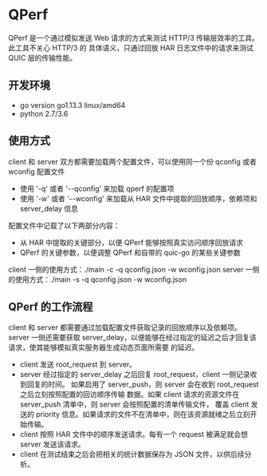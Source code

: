 # QPerf

QPerf 是一个通过模拟发送 Web 请求的方式来测试 HTTP/3 传输层效率的工具。此工具不关心 HTTP/3 的
具体语义，只通过回放 HAR 日志文件中的请求来测试 QUIC 层的传输性能。

## 开发环境

- go version go1.13.3 linux/amd64
- python 2.7/3.6

## 使用方式

client 和 server 双方都需要加载两个配置文件，可以使用同一个份 qconfig 或者 wconfig 配置文件

- 使用 '-q' 或者 '--qconfig' 来加载 qperf 的配置项
- 使用 '-w' 或者 '--wconfig' 来加载从 HAR 文件中提取的回放顺序，依赖项和 server_delay 信息

配置文件中记载了以下两部分内容：

- 从 HAR 中提取的关键部分，以便 QPerf 能够按照真实访问顺序回放请求
- QPerf 的关键参数，以便调整 QPerf 和自带的 quic-go 的某些关键参数

client 一侧的使用方式：./main -c -q qconfig.json -w wconfig.json
server 一侧的使用方式：./main -s -q qconfig.json -w wconfig.json

## QPerf 的工作流程

client 和 server 都需要通过加载配置文件获取记录的回放顺序以及依赖项。server 一侧还需要获取
server_delay，以便能够在经过指定的延迟之后才回复该请求，使其能够模拟真实服务器生成动态页面所需要
的延迟。

- client 发送 root_request 到 server。
- server 经过指定的 server_delay 之后回复 root_request，client 一侧记录收到回复的时间。
  如果启用了 server_push，则 server 会在收到 root_request 之后立刻按照配置的回访顺序传输
  数据。如果 client 请求的资源文件在 server_push 清单中，则 server 会按照配置的清单传输文件，
  覆盖 client 发送的 priority 信息。如果请求的文件不在清单中，则在该资源就绪之后立刻开始传输。
- client 按照 HAR 文件中的顺序发送请求。每有一个 request 被满足就会想 server 发送该请求。
- client 在测试结束之后会把相关的统计数据保存为 JSON 文件，以供后续分析。
  
